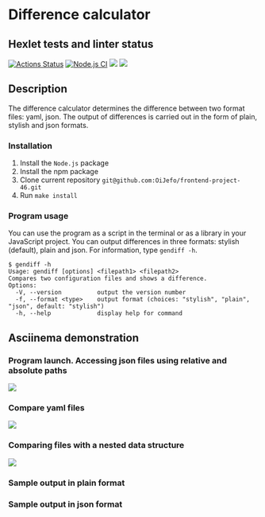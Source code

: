 # Difference calculator

## Hexlet tests and linter status
[![Actions Status](https://github.com/OiJefo/frontend-project-46/workflows/hexlet-check/badge.svg)](https://github.com/OiJefo/frontend-project-46/actions) [![Node.js CI](https://github.com/OiJefo/frontend-project-46/actions/workflows/node.js.yml/badge.svg)](https://github.com/OiJefo/frontend-project-46/actions/workflows/node.js.yml) <a href="https://codeclimate.com/github/OiJefo/frontend-project-46/maintainability"><img src="https://api.codeclimate.com/v1/badges/685715ab3db12a707c6f/maintainability" /></a> <a href="https://codeclimate.com/github/OiJefo/frontend-project-46/test_coverage"><img src="https://api.codeclimate.com/v1/badges/685715ab3db12a707c6f/test_coverage" /></a>

## Description
The difference calculator determines the difference between two format files: yaml, json. The output of differences is carried out in the form of plain, stylish and json formats.

### Installation
1. Install the ```Node.js``` package
2. Install the npm package
3. Clone current repository ```git@github.com:OiJefo/frontend-project-46.git```
4. Run ```make install```


### Program usage
You can use the program as a script in the terminal or as a library in your JavaScript project. You can output differences in three formats: stylish (default), plain and json. For information, type ```gendiff -h```.

```shell
$ gendiff -h
Usage: gendiff [options] <filepath1> <filepath2>
Compares two configuration files and shows a difference.
Options:
  -V, --version          output the version number
  -f, --format <type>    output format (choices: "stylish", "plain", "json", default: "stylish")
  -h, --help             display help for command
```

## Asciinema demonstration

### Program launch. Accessing json files using relative and absolute paths
<a href="https://asciinema.org/a/059aPwkLRvOlNTf9z9dbAEMWS" target="_blank"><img src="https://asciinema.org/a/059aPwkLRvOlNTf9z9dbAEMWS.svg" /></a>

### Compare yaml files
<a href="https://asciinema.org/a/LXD11rE8ohn2OWLNnFDeM36pk" target="_blank"><img src="https://asciinema.org/a/LXD11rE8ohn2OWLNnFDeM36pk.svg" /></a>

### Comparing files with a nested data structure
<a href="https://asciinema.org/a/2GchvUcB91YUpVLOFCYzIxMH8" target="_blank"><img src="https://asciinema.org/a/2GchvUcB91YUpVLOFCYzIxMH8.svg" /></a>

### Sample output in plain format

### Sample output in json format


